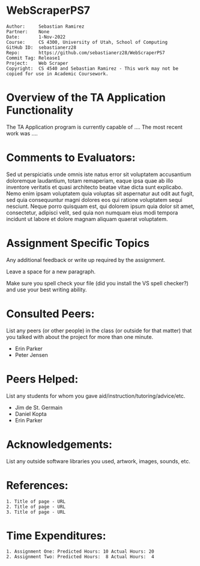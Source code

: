 # WebScraperPS7

```
Author:     Sebastian Ramirez
Partner:    None
Date:       1-Nov-2022
Course:     CS 4300, University of Utah, School of Computing
GitHub ID:  sebastianerz28
Repo:       https://github.com/sebastianerz28/WebScraperPS7
Commit Tag: Release1
Project:    Web Scraper
Copyright:  CS 4540 and Sebastian Ramirez - This work may not be copied for use in Academic Coursework.
```
# Overview of the TA Application Functionality 

The TA Application program is currently capable of .... The most recent work was ....

# Comments to Evaluators:

Sed ut perspiciatis unde omnis iste natus error sit voluptatem accusantium doloremque laudantium, totam remaperiam, eaque ipsa quae ab illo inventore veritatis et quasi architecto beatae vitae dicta sunt explicabo. Nemo enim ipsam voluptatem quia voluptas sit aspernatur aut odit aut fugit, sed quia consequuntur magni dolores eos qui ratione voluptatem sequi nesciunt. Neque porro quisquam est, qui dolorem ipsum quia dolor sit amet, consectetur, adipisci velit, sed quia non numquam eius modi tempora incidunt ut labore et dolore magnam aliquam quaerat voluptatem.

# Assignment Specific Topics
Any additional feedback or write up required by the assignment.

Leave a space for a new paragraph.

Make sure you spell check your file (did you install the VS spell checker?) and use your best writing ability.

# Consulted Peers:

List any peers (or other people) in the class (or outside for that matter) that you talked with about the project for more than one minute.

 - Erin Parker
 - Peter Jensen

# Peers Helped:

List any students for whom you gave aid/instruction/tutoring/advice/etc.

  - Jim de St. Germain
  - Daniel Kopta
  - Erin Parker

# Acknowledgements:

List any outside software libraries you used, artwork, images, sounds, etc.

# References:

    1. Title of page - URL
    2. Title of page - URL
    3. Title of page - URL

# Time Expenditures:

    1. Assignment One: Predicted Hours: 10 Actual Hours: 20 
    2. Assignment Two: Predicted Hours:  8 Actual Hours:  4 
